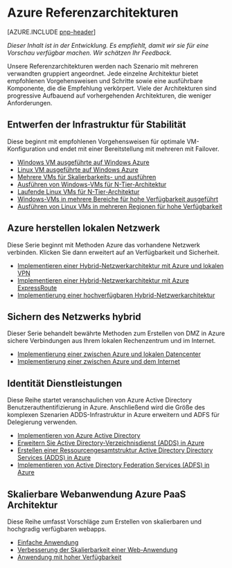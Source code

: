 
<properties
   pageTitle="Azure Hinweise | Patterns & Practices | Microsoft Azure"
   description="Azure Referenzarchitekturen"
   services=""
   documentationCenter="na"
   authors="bennage"
   manager="marksou"
   editor=""
   tags=""/>

<tags
   ms.service="guidance"
   ms.devlang="na"
   ms.topic="article"
   ms.tgt_pltfrm="na"
   ms.workload="na"
   ms.date="10/24/2016"
   ms.author="christb"/>

# <a name="azure-reference-architectures"></a>Azure Referenzarchitekturen

[AZURE.INCLUDE [pnp-header](../../includes/guidance-pnp-header-include.md)]

_Dieser Inhalt ist in der Entwicklung. Es empfiehlt, damit wir sie für eine Vorschau verfügbar machen. Wir schätzen Ihr Feedback._

Unsere Referenzarchitekturen werden nach Szenario mit mehreren verwandten gruppiert angeordnet.
Jede einzelne Architektur bietet empfohlenen Vorgehensweisen und Schritte sowie eine ausführbare Komponente, die die Empfehlung verkörpert.
Viele der Architekturen sind progressive Aufbauend auf vorhergehenden Architekturen, die weniger Anforderungen.

## <a name="designing-your-infrastructure-for-resiliency"></a>Entwerfen der Infrastruktur für Stabilität

Diese beginnt mit empfohlenen Vorgehensweisen für optimale VM-Konfiguration und endet mit einer Bereitstellung mit mehreren mit Failover.

- [Windows VM ausgeführte auf Windows Azure](guidance-compute-single-vm.md)
- [Linux VM ausgeführte auf Windows Azure](guidance-compute-single-vm-linux.md)
- [Mehrere VMs für Skalierbarkeits- und ausführen](guidance-compute-multi-vm.md)
- [Ausführen von Windows-VMs für N-Tier-Architektur](guidance-compute-n-tier-vm.md)
- [Laufende Linux VMs für N-Tier-Architektur](guidance-compute-n-tier-vm-linux.md)
- [Windows-VMs in mehrere Bereiche für hohe Verfügbarkeit ausgeführt](guidance-compute-multiple-datacenters.md)
- [Ausführen von Linux VMs in mehreren Regionen für hohe Verfügbarkeit](guidance-compute-multiple-datacenters-linux.md)

## <a name="connecting-your-on-premises-network-to-azure"></a>Azure herstellen lokalen Netzwerk

Diese Serie beginnt mit Methoden Azure das vorhandene Netzwerk verbinden. Klicken Sie dann erweitert auf an Verfügbarkeit und Sicherheit.

- [Implementieren einer Hybrid-Netzwerkarchitektur mit Azure und lokalen VPN](guidance-hybrid-network-vpn.md)
- [Implementieren einer Hybrid-Netzwerkarchitektur mit Azure ExpressRoute](guidance-hybrid-network-expressroute.md)
- [Implementierung einer hochverfügbaren Hybrid-Netzwerkarchitektur](guidance-hybrid-network-expressroute-vpn-failover.md)

## <a name="securing-your-hybrid-network"></a>Sichern des Netzwerks hybrid

Dieser Serie behandelt bewährte Methoden zum Erstellen von DMZ in Azure sichere Verbindungen aus Ihrem lokalen Rechenzentrum und im Internet.

- [Implementierung einer zwischen Azure und lokalen Datencenter](guidance-iaas-ra-secure-vnet-hybrid.md)
- [Implementierung einer zwischen Azure und dem Internet](guidance-iaas-ra-secure-vnet-dmz.md)

## <a name="providing-identity-services"></a>Identität Dienstleistungen

Diese Reihe startet veranschaulichen von Azure Active Directory Benutzerauthentifizierung in Azure. Anschließend wird die Größe des komplexen Szenarien ADDS-Infrastruktur in Azure erweitern und ADFS für Delegierung verwenden.

- [Implementieren von Azure Active Directory](./guidance-identity-aad.md)
- [Erweitern Sie Active Directory-Verzeichnisdienst (ADDS) in Azure](./guidance-identity-adds-extend-domain.md)
- [Erstellen einer Ressourcengesamtstruktur Active Directory Directory Services (ADDS) in Azure](./guidance-identity-adds-resource-forest.md)
- [Implementieren von Active Directory Federation Services (ADFS) in Azure](./guidance-identity-adfs.md)

## <a name="architecting-scalable-web-application-using-azure-paas"></a>Skalierbare Webanwendung Azure PaaS Architektur

Diese Reihe umfasst Vorschläge zum Erstellen von skalierbaren und hochgradig verfügbaren webapps. 

- [Einfache Anwendung](guidance-web-apps-basic.md)
- [Verbesserung der Skalierbarkeit einer Web-Anwendung](guidance-web-apps-scalability.md)
- [Anwendung mit hoher Verfügbarkeit](guidance-web-apps-multi-region.md)
